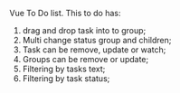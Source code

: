 Vue To Do list.
This to do has:
1. drag and drop task into to group;
2. Multi change status group and children;
3. Task can be remove, update or watch;
4. Groups can be remove or update;
5. Filtering by tasks text;
6. Filtering by task status;
